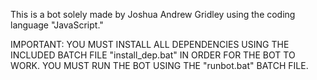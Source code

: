 This is a bot solely made by Joshua Andrew Gridley using the coding language "JavaScript."

IMPORTANT: YOU MUST INSTALL ALL DEPENDENCIES USING THE INCLUDED BATCH FILE "install_dep.bat" IN ORDER FOR THE BOT TO WORK.
YOU MUST RUN THE BOT USING THE "runbot.bat" BATCH FILE.